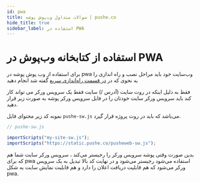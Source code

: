```yaml
---
id: pwa
title: سوالات متداول وب‌پوش پوشه | pushe.co
hide_title: true
sidebar_label: استفاده در PWA
---
```


# استفاده از کتابخانه وب‌پوش در PWA

برای استفاده از وب پوش پوشه در pwa وب‌سایت خود باید
مراحل نصب و راه اندازی را به نحوی که در 
[در قسمت راه‌اندازی سریع](/docs/webpush/intro)
گفته شد انجام دهید

فقط به دلیل اینکه در روت سایت (آدرس /) سایت فقط یک سرویس ورکر می تواند کار کند باید سرویس ورکر سایت خودتان را در
فایل سرویس ورکر پوشه به صورت زیر قرار دهید.


نمونه کد زیر محتوای فایل `pushe-sw.js` می‌باشد که باید در روت پروژه قرار گیرد.
```js
// pushe-sw.js

importScripts("my-site-sw.js");
importScripts("https://static.pushe.co/pusheweb-sw.js");
```

بدین صورت وقتی پوشه سرویس ورکر را رجیستر می‌کند ، سرویس ورکر سایت شما هم که برای pwa استفاده می‌شود رجیستر می‌شود
و در نهایت کد بالا تبدیل به یک سرویس ورکر می‌شود که هم قابلیت دریافت اعلان را دارد و هم قابلیت نمایش سایت به شکل pwa.